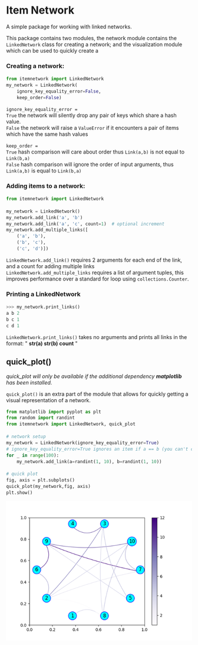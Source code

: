 # Item Network

A simple package for working with linked networks.

This package contains two modules, the network module contains
the `LinkedNetwork` class for creating a network; and the visualization module
which can be used to quickly create a

### Creating a network:

```python 
from itemnetwork import LinkedNetwork
my_network = LinkedNetwork(
    ignore_key_equality_error=False,
    keep_order=False)
```

`ignore_key_equality_error =`\
`True` the network will silently drop any pair of keys which share a hash
value.  
`False` the network will raise a `ValueError` if it encounters a pair of items
which have the same hash values

`keep_order = `\
`True` hash comparison will care about order thus `Link(a,b)` is not equal to
`Link(b,a)`\
`False` hash comparison will ignore the order of input arguments,
thus `Link(a,b)` is equal to `Link(b,a)`

### Adding items to a network:

```python 
from itemnetwork import LinkedNetwork

my_network = LinkedNetwork()
my_network.add_link('a', 'b')
my_network.add_link('a', 'c', count=1)  # optional increment
my_network.add_multiple_links([
    ('a', 'b'),
    ('b', 'c'),
    ('c', 'd')])
```

`LinkedNetwork.add_link()` requires 2 arguments for each end of the link, and a
count for adding multiple links  
`LinkedNetwork.add_multiple_links` requires a list of argument tuples, this 
improves performance over a standard for loop using `collections.Counter`.

### Printing a LinkedNetwork
```python 
>>> my_network.print_links()
a b 2
b c 1
c d 1
```
`LinkedNetwork.print_links()` takes no arguments and prints all links in the 
format: " **str(a) str(b) count** "

## quick_plot()

*quick_plot will only be available if the additional dependency **matplotlib** has 
been installed.*

`quick_plot()` is an extra part of the module that allows for quickly getting 
a visual representation of a network. 

```python 
from matplotlib import pyplot as plt
from random import randint
from itemnetwork import LinkedNetwork, quick_plot

# network setup
my_network = LinkedNetwork(ignore_key_equality_error=True)
# ignore_key_equality_error=True ignores an item if a == b (you can't connect self to self in a link)
for _ in range(100):
    my_network.add_link(a=randint(1, 10), b=randint(1, 10))

# quick plot
fig, axis = plt.subplots()
quick_plot(my_network,fig, axis)
plt.show()
```

![quickplot output image](\test_network.png)